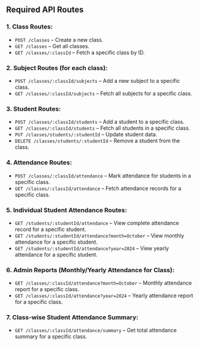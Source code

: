 ## Required API Routes

### 1. Class Routes:
- `POST /classes` – Create a new class.
- `GET /classes` – Get all classes.
- `GET /classes/:classId` – Fetch a specific class by ID.

### 2. Subject Routes (for each class):
- `POST /classes/:classId/subjects` – Add a new subject to a specific class.
- `GET /classes/:classId/subjects` – Fetch all subjects for a specific class.

### 3. Student Routes:
- `POST /classes/:classId/students` – Add a student to a specific class.
- `GET /classes/:classId/students` – Fetch all students in a specific class.
- `PUT /classes/students/:studentId` – Update student data.
- `DELETE /classes/students/:studentId` – Remove a student from the class.

### 4. Attendance Routes:
- `POST /classes/:classId/attendance` – Mark attendance for students in a specific class.
- `GET /classes/:classId/attendance` – Fetch attendance records for a specific class.

### 5. Individual Student Attendance Routes:
- `GET /students/:studentId/attendance` – View complete attendance record for a specific student.
- `GET /students/:studentId/attendance?month=October` – View monthly attendance for a specific student.
- `GET /students/:studentId/attendance?year=2024` – View yearly attendance for a specific student.

### 6. Admin Reports (Monthly/Yearly Attendance for Class):
- `GET /classes/:classId/attendance?month=October` – Monthly attendance report for a specific class.
- `GET /classes/:classId/attendance?year=2024` – Yearly attendance report for a specific class.

### 7. Class-wise Student Attendance Summary:
- `GET /classes/:classId/attendance/summary` – Get total attendance summary for a specific class.
